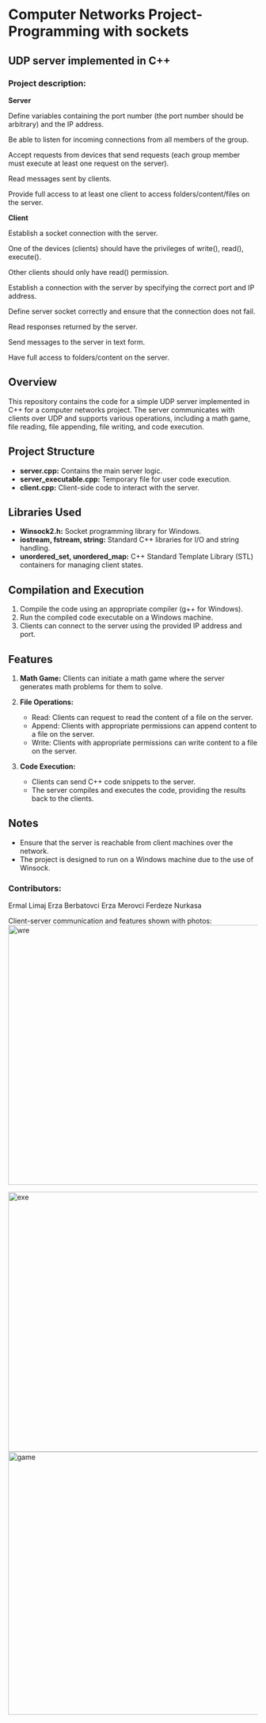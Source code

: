 # Computer Networks Project- Programming with sockets

## UDP server implemented in C++ 

### Project description:
**Server**

Define variables containing the port number (the port number should be arbitrary) and the IP address.

Be able to listen for incoming connections from all members of the group.

Accept requests from devices that send requests (each group member must execute at least one request on the server).

Read messages sent by clients.

Provide full access to at least one client to access folders/content/files on the server.

**Client**

Establish a socket connection with the server.

One of the devices (clients) should have the privileges of write(), read(), execute().

Other clients should only have read() permission.

Establish a connection with the server by specifying the correct port and IP address.

Define server socket correctly and ensure that the connection does not fail.

Read responses returned by the server.

Send messages to the server in text form.

Have full access to folders/content on the server.

## Overview

This repository contains the code for a simple UDP server implemented in C++ for a computer networks project. The server communicates with clients over UDP and supports various operations, including a math game, file reading, file appending, file writing, and code execution.


## Project Structure

- **server.cpp:** Contains the main server logic.
- **server_executable.cpp:** Temporary file for user code execution.
- **client.cpp:** Client-side code to interact with the server.

## Libraries Used

- **Winsock2.h:** Socket programming library for Windows.
- **iostream, fstream, string:** Standard C++ libraries for I/O and string handling.
- **unordered_set, unordered_map:** C++ Standard Template Library (STL) containers for managing client states.

## Compilation and Execution

1. Compile the code using an appropriate compiler (g++ for Windows).
2. Run the compiled code executable on a Windows machine.
3. Clients can connect to the server using the provided IP address and port.

## Features

1. **Math Game:** Clients can initiate a math game where the server generates math problems for them to solve.

2. **File Operations:**
   - Read: Clients can request to read the content of a file on the server.
   - Append: Clients with appropriate permissions can append content to a file on the server.
   - Write: Clients with appropriate permissions can write content to a file on the server.

3. **Code Execution:**
   - Clients can send C++ code snippets to the server.
   - The server compiles and executes the code, providing the results back to the clients.

## Notes

- Ensure that the server is reachable from client machines over the network.
- The project is designed to run on a Windows machine due to the use of Winsock.

### Contributors:
Ermal Limaj
Erza Berbatovci
Erza Merovci
Ferdeze Nurkasa
   
Client-server communication and features shown with photos:
<img width="525" alt="wre" src="https://github.com/ermallimaj/Detyra2_Rrjeta_Kompjuterike_Gr16/assets/116812415/48c736ed-cf6b-405d-87ff-cc2293c42e9d">

<img width="525" alt="exe" src="https://github.com/ermallimaj/Detyra2_Rrjeta_Kompjuterike_Gr16/assets/116812415/aa897b4a-c56f-477c-96f3-4d6cc0720947">

<img width="531" alt="game" src="https://github.com/ermallimaj/Detyra2_Rrjeta_Kompjuterike_Gr16/assets/116812415/11427dfb-d927-46ac-bcbf-1f85ddca8067">



